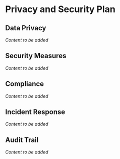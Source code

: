 # Privacy and Security Plan

## Data Privacy
*Content to be added*

## Security Measures
*Content to be added*

## Compliance
*Content to be added*

## Incident Response
*Content to be added*

## Audit Trail
*Content to be added*